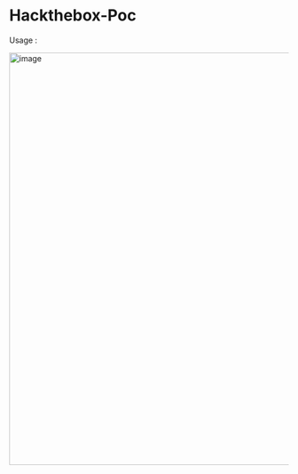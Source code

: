 # Hackthebox-Poc

Usage :


<img width="934" height="742" alt="image" src="https://github.com/user-attachments/assets/06b2c3b4-4443-4322-910e-bc21270d7851" />
